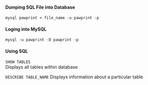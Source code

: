 #### Dumping SQL File into Database

`mysql pawprint < file_name -u pawprint -p`

#### Loging into MySQL

`mysql -u pawprint -D pawprint -p`

#### Using SQL

`SHOW TABLES`   
Displays all tables within database

`DESCRIBE TABLE_NAME`
Displays information about a particular table
